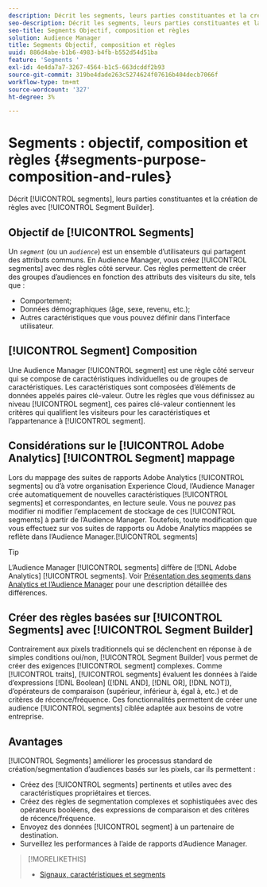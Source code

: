 ```yaml
---
description: Décrit les segments, leurs parties constituantes et la création de règles à l’aide du créateur de segments.
seo-description: Décrit les segments, leurs parties constituantes et la création de règles à l’aide du créateur de segments.
seo-title: Segments Objectif, composition et règles
solution: Audience Manager
title: Segments Objectif, composition et règles
uuid: 886d4abe-b1b6-4983-b4fb-b552d54d51ba
feature: 'Segments '
exl-id: 4e4da7a7-3267-4564-b1c5-663dcddf2b93
source-git-commit: 319be4dade263c5274624f07616b404decb7066f
workflow-type: tm+mt
source-wordcount: '327'
ht-degree: 3%

---
```


# Segments : objectif, composition et règles {#segments-purpose-composition-and-rules}

Décrit [!UICONTROL segments], leurs parties constituantes et la création de règles avec [!UICONTROL Segment Builder].

## Objectif de [!UICONTROL Segments]

Un *`segment`* (ou un *`audience`*) est un ensemble d’utilisateurs qui partagent des attributs communs. En Audience Manager, vous créez [!UICONTROL segments] avec des règles côté serveur. Ces règles permettent de créer des groupes d’audiences en fonction des attributs des visiteurs du site, tels que :

* Comportement;
* Données démographiques (âge, sexe, revenu, etc.);
* Autres caractéristiques que vous pouvez définir dans l’interface utilisateur.

## [!UICONTROL Segment] Composition

Une Audience Manager [!UICONTROL segment] est une règle côté serveur qui se compose de caractéristiques individuelles ou de groupes de caractéristiques. Les caractéristiques sont composées d’éléments de données appelés paires clé-valeur. Outre les règles que vous définissez au niveau [!UICONTROL segment], ces paires clé-valeur contiennent les critères qui qualifient les visiteurs pour les caractéristiques et l’appartenance à [!UICONTROL segment].

## Considérations sur le [!UICONTROL Adobe Analytics] [!UICONTROL Segment] mappage

Lors du mappage des suites de rapports Adobe Analytics [!UICONTROL segments] ou d’à votre organisation Experience Cloud, l’Audience Manager crée automatiquement de nouvelles caractéristiques [!UICONTROL segments] et  correspondantes, en lecture seule. Vous ne pouvez pas modifier ni modifier l’emplacement de stockage de ces [!UICONTROL segments] à partir de l’Audience Manager. Toutefois, toute modification que vous effectuez sur vos suites de rapports ou Adobe Analytics mappées se reflète dans l’Audience Manager.[!UICONTROL segments]

>[!TIP]
>
>L’Audience Manager [!UICONTROL segments] diffère de [!DNL Adobe Analytics] [!UICONTROL segments]. Voir [Présentation des segments dans Analytics et l’Audience Manager](https://experienceleague.adobe.com/docs/analytics/integration/audience-analytics/audience-analytics-workflow/aam-analytics-segments.html) pour une description détaillée des différences.

## Créer des règles basées sur [!UICONTROL Segments] avec [!UICONTROL Segment Builder]

Contrairement aux pixels traditionnels qui se déclenchent en réponse à de simples conditions oui/non, [!UICONTROL Segment Builder] vous permet de créer des exigences [!UICONTROL segment] complexes. Comme [!UICONTROL traits], [!UICONTROL segments] évaluent les données à l’aide d’expressions [!DNL Boolean] ([!DNL AND], [!DNL OR], [!DNL NOT]), d’opérateurs de comparaison (supérieur, inférieur à, égal à, etc.) et de critères de récence/fréquence. Ces fonctionnalités permettent de créer une audience [!UICONTROL segments] ciblée adaptée aux besoins de votre entreprise.

## Avantages

[!UICONTROL Segments] améliorer les processus standard de création/segmentation d’audiences basés sur les pixels, car ils permettent :

* Créez des [!UICONTROL segments] pertinents et utiles avec des caractéristiques propriétaires et tierces.
* Créez des règles de segmentation complexes et sophistiquées avec des opérateurs booléens, des expressions de comparaison et des critères de récence/fréquence.
* Envoyez des données [!UICONTROL segment] à un partenaire de destination.
* Surveillez les performances à l’aide de rapports d’Audience Manager.

>[!MORELIKETHIS]
>
>* [Signaux, caractéristiques et segments](../../reference/signal-trait-segment.md)

